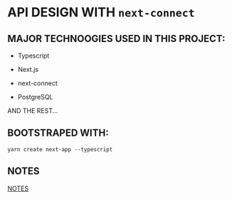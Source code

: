 # API DESIGN WITH `next-connect`

## MAJOR TECHNOOGIES USED IN THIS PROJECT:

- Typescript

- Next.js

- next-connect

- PostgreSQL

AND THE REST...

## BOOTSTRAPED WITH:

```
yarn create next-app --typescript
```

## NOTES

[NOTES](/__NOTES/)